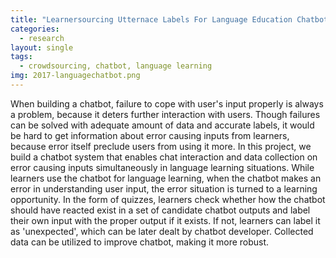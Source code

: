 ```yaml
---
title: "Learnersourcing Utternace Labels For Language Education Chatbot"
categories:
  - research
layout: single
tags:
  - crowdsourcing, chatbot, language learning
img: 2017-languagechatbot.png
---
```

When building a chatbot, failure to cope with user's input properly is always a problem, because it deters further interaction with users. Though failures can be solved with adequate amount of data and accurate labels, it would be hard to get information about error causing inputs from learners, because error itself preclude users from using it more. In this project, we build a chatbot system that enables chat interaction and data collection on error causing inputs simultaneously in language learning situations. While learners use the chatbot for language learning, when the chatbot makes an error in understanding user input, the error situation is turned to a learning opportunity. In the form of quizzes, learners check whether how the chatbot should have reacted exist in a set of candidate chatbot outputs and label their own input with the proper output if it exists. If not, learners can label it as 'unexpected', which can be later dealt by chatbot developer. Collected data can be utilized to improve chatbot, making it more robust.
